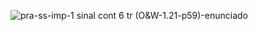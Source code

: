 ![pra-ss-imp-1 sinal cont 6 tr (O&W-1.21-p59)-enunciado](pra-ss-imp-1%20sinal%20cont%206%20tr%20(O&W-1.21-p59)-enunciado)


